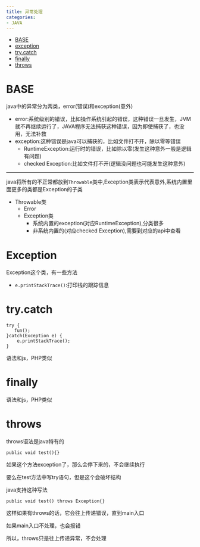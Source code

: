 ```yaml
---
title: 异常处理
categories:
- JAVA
---
```


- [BASE](/JAVA/#BASE)
- [exception](/JAVA/#exception)
- [try.catch](/JAVA/#try.catch)
- [finally](/JAVA/#finally)
- [throws](/JAVA/#)

# BASE

java中的异常分为两类，error(错误)和exception(意外)

- error:系统级别的错误，比如操作系统引起的错误，这种错误一旦发生，JVM就不再继续运行了，JAVA程序无法捕获这种错误，因为即使捕获了，也没用，无法补救
- exception:这种错误是java可以捕获的，比如文件打不开，除以零等错误
    - RuntimeException:运行时的错误，比如除以零(发生这种意外一般是逻辑有问题)
    - checked Exception:比如文件打不开(逻辑没问题也可能发生这种意外)
--------------------

java将所有的不正常都放到`Throwable`类中,Exception类表示代表意外,系统内置里面更多的类都是Exception的子类

- Throwable类
    - Error
    - Exception类
        - 系统内置的exception(对应RuntimeException),分类很多
        - 非系统内置的(对应checked Exception),需要到对应的api中查看


# Exception

Exception这个类，有一些方法

-  `e.printStackTrace()`:打印栈的跟踪信息



# try.catch

```
try {
   fun();	
}catch(Exception e) {
    e.printStackTrace();
}
```
语法和js，PHP类似

# finally
语法和js，PHP类似
# throws

throws语法是java特有的

```
public void test(){}
```
如果这个方法exception了，那么会停下来的，不会继续执行

要么在test方法中写try语句，但是这个会破坏结构

java支持这种写法

```
public void test() throws Exception{}
```
这样如果有throws的话，它会往上传递错误，直到main入口

如果main入口不处理，也会报错

所以，throws只是往上传递异常，不会处理
